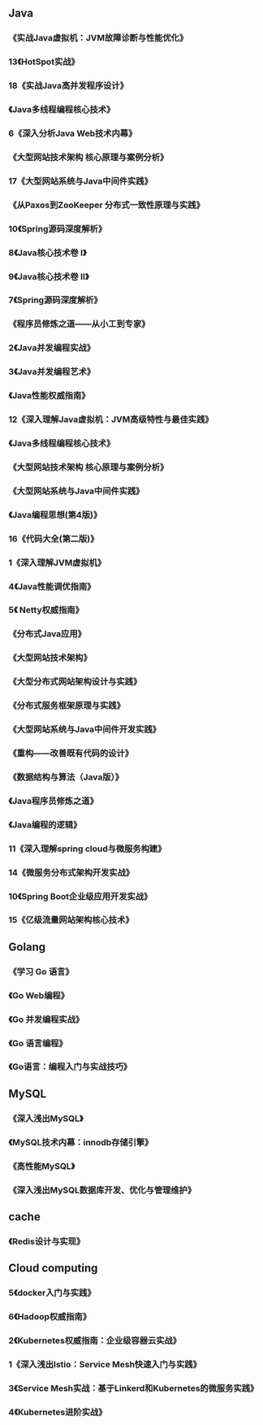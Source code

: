 ## Java

### 《实战Java虚拟机：JVM故障诊断与性能优化》

### 13《HotSpot实战》

### 18《实战Java高并发程序设计》

### 《Java多线程编程核心技术》

### 6《深入分析Java Web技术内幕》

### 《大型网站技术架构 核心原理与案例分析》

### 17《大型网站系统与Java中间件实践》

### 《从Paxos到ZooKeeper 分布式一致性原理与实践》

### 10《Spring源码深度解析》

### 8《Java核心技术卷 Ⅰ》

### 9《Java核心技术卷 Ⅱ》

### 7《Spring源码深度解析》
### 《程序员修炼之道——从小工到专家》

### 2《Java并发编程实战》

### 3《Java并发编程艺术》

### 《Java性能权威指南》

### 12《深入理解Java虚拟机：JVM高级特性与最佳实践》

### 《Java多线程编程核心技术》

### 《大型网站技术架构 核心原理与案例分析》

### 《大型网站系统与Java中间件实践》

### 《Java编程思想(第4版)》

### 16《代码大全(第二版)》

### 1《深入理解JVM虚拟机》

### 4《Java性能调优指南》

### 5《 Netty权威指南》

### 《分布式Java应用》

### 《大型网站技术架构》

### 《大型分布式网站架构设计与实践》

### 《分布式服务框架原理与实践》

### 《大型网站系统与Java中间件开发实践》

### 《重构——改善既有代码的设计》

### 《数据结构与算法（Java版）》

### 《Java程序员修炼之道》

### 《Java编程的逻辑》

### 11《深入理解spring cloud与微服务构建》

### 14《微服务分布式架构开发实战》

### 10《Spring Boot企业级应用开发实战》

### 15《亿级流量网站架构核心技术》



## Golang

### 《学习 Go 语言》

### 《Go Web编程》

### 《Go 并发编程实战》

### 《Go 语言编程》

### 《Go语言：编程入门与实战技巧》

## MySQL

### 《深入浅出MySQL》

### 《MySQL技术内幕：innodb存储引擎》

### 《高性能MySQL》

### 《深入浅出MySQL数据库开发、优化与管理维护》

## cache

### 《Redis设计与实现》

## Cloud computing

### 5《docker入门与实践》

### 6《Hadoop权威指南》

### 2《Kubernetes权威指南：企业级容器云实战》

### 1《深入浅出Istio：Service Mesh快速入门与实践》

### 3《Service Mesh实战：基于Linkerd和Kubernetes的微服务实践》

### 4《Kubernetes进阶实战》
























